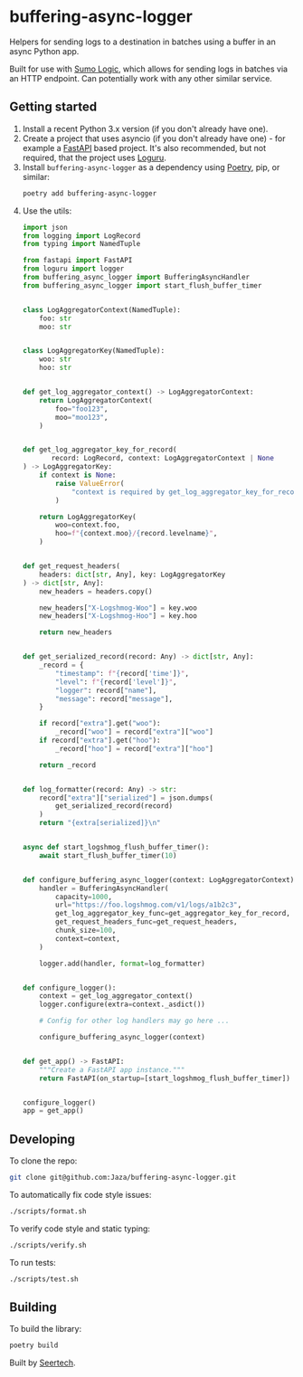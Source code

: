 # buffering-async-logger

Helpers for sending logs to a destination in batches using a buffer in an async Python app.

Built for use with [Sumo Logic](https://www.sumologic.com/), which allows for sending logs in batches via an HTTP endpoint. Can potentially work with any other similar service.


## Getting started

1. Install a recent Python 3.x version (if you don't already have one).
2. Create a project that uses asyncio (if you don't already have one) - for example a [FastAPI](https://fastapi.tiangolo.com/) based project. It's also recommended, but not required, that the project uses [Loguru](https://github.com/Delgan/loguru).
3. Install `buffering-async-logger` as a dependency using [Poetry](https://python-poetry.org/), pip, or similar:
   ```sh
   poetry add buffering-async-logger
   ```
4. Use the utils:
   ```python
   import json
   from logging import LogRecord
   from typing import NamedTuple

   from fastapi import FastAPI
   from loguru import logger
   from buffering_async_logger import BufferingAsyncHandler
   from buffering_async_logger import start_flush_buffer_timer


   class LogAggregatorContext(NamedTuple):
       foo: str
       moo: str


   class LogAggregatorKey(NamedTuple):
       woo: str
       hoo: str


   def get_log_aggregator_context() -> LogAggregatorContext:
       return LogAggregatorContext(
           foo="foo123",
           moo="moo123",
       )


   def get_log_aggregator_key_for_record(
          record: LogRecord, context: LogAggregatorContext | None
   ) -> LogAggregatorKey:
       if context is None:
           raise ValueError(
               "context is required by get_log_aggregator_key_for_record"
           )

       return LogAggregatorKey(
           woo=context.foo,
           hoo=f"{context.moo}/{record.levelname}",
       )


   def get_request_headers(
       headers: dict[str, Any], key: LogAggregatorKey
   ) -> dict[str, Any]:
       new_headers = headers.copy()

       new_headers["X-Logshmog-Woo"] = key.woo
       new_headers["X-Logshmog-Hoo"] = key.hoo

       return new_headers


   def get_serialized_record(record: Any) -> dict[str, Any]:
       _record = {
           "timestamp": f"{record['time']}",
           "level": f"{record['level']}",
           "logger": record["name"],
           "message": record["message"],
       }

       if record["extra"].get("woo"):
           _record["woo"] = record["extra"]["woo"]
       if record["extra"].get("hoo"):
           _record["hoo"] = record["extra"]["hoo"]

       return _record


   def log_formatter(record: Any) -> str:
       record["extra"]["serialized"] = json.dumps(
           get_serialized_record(record)
       )
       return "{extra[serialized]}\n"


   async def start_logshmog_flush_buffer_timer():
       await start_flush_buffer_timer(10)


   def configure_buffering_async_logger(context: LogAggregatorContext):
       handler = BufferingAsyncHandler(
           capacity=1000,
           url="https://foo.logshmog.com/v1/logs/a1b2c3",
           get_log_aggregator_key_func=get_aggregator_key_for_record,
           get_request_headers_func=get_request_headers,
           chunk_size=100,
           context=context,
       )

       logger.add(handler, format=log_formatter)


   def configure_logger():
       context = get_log_aggregator_context()
       logger.configure(extra=context._asdict())

       # Config for other log handlers may go here ...

       configure_buffering_async_logger(context)


   def get_app() -> FastAPI:
       """Create a FastAPI app instance."""
       return FastAPI(on_startup=[start_logshmog_flush_buffer_timer])


   configure_logger()
   app = get_app()
   ```


## Developing

To clone the repo:

```sh
git clone git@github.com:Jaza/buffering-async-logger.git
```

To automatically fix code style issues:

```sh
./scripts/format.sh
```

To verify code style and static typing:

```sh
./scripts/verify.sh
```

To run tests:

```sh
./scripts/test.sh
```


## Building

To build the library:

```sh
poetry build
```


Built by [Seertech](https://www.seertechsolutions.com/).
